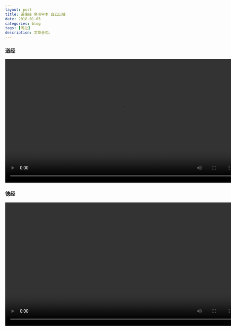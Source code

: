 ```yaml
---
layout: post
title: 道德经 帛书甲本 白云出岫
date: 2018-01-03
categories: blog
tags: [闲扯]
description: 文章金句。
---
```

### 道经

<center><p><video controls="controls" width="750" height="400" src="http://pgccdn.v.baidu.com/1619351278_2680263457_20170107144954.mp4?authorization=bce-auth-v1%2Fc308a72e7b874edd9115e4614e1d62f6%2F2017-01-07T06%3A53%3A13Z%2F-1%2F%2Fb9e070e3bf19fd6e1cff6337ca11f80eae3fe9fc8621a1c575890c2c88a104b0&responseCacheControl=max-age%3D8640000&responseExpires=Mon%2C+17+Apr+2017+14%3A53%3A13+GMT&xcode=6169d853922d48b021a8ec076b17f1eb7cd19e1d6273e60d&time=1515036032
"></video></p>
</center>


### 德经

<center><p><video controls="controls" width="750" height="400" src="https://vd1.bdstatic.com/mda-hd1atg5r08d3b07e/sc/mda-hd1atg5r08d3b07e.mp4?playlist%3D%5B%22hd%22%2C%22sc%22%5D&amp;auth_key=1514985303-0-0-db8bf852db5f580f7400540ec5f0f753&amp;bcevod_channel=searchbox_feed&amp;pd=wisenatural&amp;abtest=all
"></video></p>
</center>
